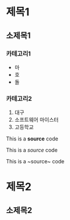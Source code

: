 # 제목1
## 소제목1
### 카테고리1
* 마
* 호
* 돌
### 카테고리2
1. 대구
1. 소프트웨어 마이스터
1. 고등학교

This is a **source** code

This is a _source_ code

This is a ~source~ code
# 제목2
## 소제목2
